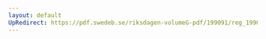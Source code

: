 ```yaml
---
layout: default
UpRedirect: https://pdf.swedeb.se/riksdagen-volumeG-pdf/199091/reg_199091/reg_199091_0483.pdf
---
```

